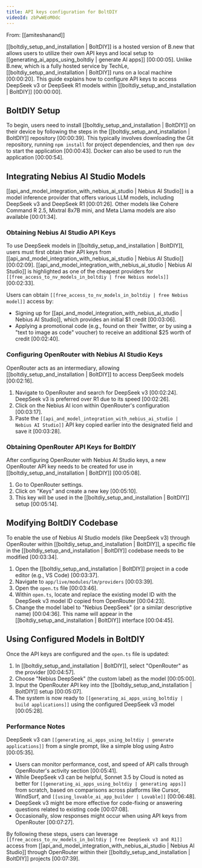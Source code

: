 ```yaml
---
title: API keys configuration for BoltDIY
videoId: zbPwWEoM0dc
---
```


From: [[amiteshanand]] <br/> 

[[boltdiy_setup_and_installation | BoltDIY]] is a hosted version of B.new that allows users to utilize their own API keys and local setup to [[generating_ai_apps_using_boltdiy | generate AI apps]] <a class="yt-timestamp" data-t="00:00:05">[00:00:05]</a>. Unlike B.new, which is a fully hosted service by TechLe, [[boltdiy_setup_and_installation | BoltDIY]] runs on a local machine <a class="yt-timestamp" data-t="00:00:20">[00:00:20]</a>. This guide explains how to configure API keys to access DeepSeek v3 or DeepSeek R1 models within [[boltdiy_setup_and_installation | BoltDIY]] <a class="yt-timestamp" data-t="00:00:00">[00:00:00]</a>.

## BoltDIY Setup
To begin, users need to install [[boltdiy_setup_and_installation | BoltDIY]] on their device by following the steps in the [[boltdiy_setup_and_installation | BoltDIY]] repository <a class="yt-timestamp" data-t="00:00:39">[00:00:39]</a>. This typically involves downloading the Git repository, running `npm install` for project dependencies, and then `npm dev` to start the application <a class="yt-timestamp" data-t="00:00:43">[00:00:43]</a>. Docker can also be used to run the application <a class="yt-timestamp" data-t="00:00:54">[00:00:54]</a>.

## Integrating Nebius AI Studio Models
[[api_and_model_integration_with_nebius_ai_studio | Nebius AI Studio]] is a model inference provider that offers various LLM models, including DeepSeek v3 and DeepSeek R1 <a class="yt-timestamp" data-t="00:01:26">[00:01:26]</a>. Other models like Cohere Command R 2.5, Mixtral 8x7B mini, and Meta Llama models are also available <a class="yt-timestamp" data-t="00:01:34">[00:01:34]</a>.

### Obtaining Nebius AI Studio API Keys
To use DeepSeek models in [[boltdiy_setup_and_installation | BoltDIY]], users must first obtain their API keys from [[api_and_model_integration_with_nebius_ai_studio | Nebius AI Studio]] <a class="yt-timestamp" data-t="00:02:09">[00:02:09]</a>. [[api_and_model_integration_with_nebius_ai_studio | Nebius AI Studio]] is highlighted as one of the cheapest providers for `[[free_access_to_nv_models_in_boltdiy | free Nebius models]]` <a class="yt-timestamp" data-t="00:02:33">[00:02:33]</a>.

Users can obtain `[[free_access_to_nv_models_in_boltdiy | free Nebius model]]` access by:
*   Signing up for [[api_and_model_integration_with_nebius_ai_studio | Nebius AI Studio]], which provides an initial $1 credit <a class="yt-timestamp" data-t="00:03:06">[00:03:06]</a>.
*   Applying a promotional code (e.g., found on their Twitter, or by using a "text to image as code" voucher) to receive an additional $25 worth of credit <a class="yt-timestamp" data-t="00:02:40">[00:02:40]</a>.

### Configuring OpenRouter with Nebius AI Studio Keys
OpenRouter acts as an intermediary, allowing [[boltdiy_setup_and_installation | BoltDIY]] to access DeepSeek models <a class="yt-timestamp" data-t="00:02:16">[00:02:16]</a>.
1.  Navigate to OpenRouter and search for DeepSeek v3 <a class="yt-timestamp" data-t="00:02:24">[00:02:24]</a>. DeepSeek v3 is preferred over R1 due to its speed <a class="yt-timestamp" data-t="00:02:26">[00:02:26]</a>.
2.  Click on the Nebius AI icon within OpenRouter's configuration <a class="yt-timestamp" data-t="00:03:17">[00:03:17]</a>.
3.  Paste the `[[api_and_model_integration_with_nebius_ai_studio | Nebius AI Studio]]` API key copied earlier into the designated field and save it <a class="yt-timestamp" data-t="00:03:28">[00:03:28]</a>.

### Obtaining OpenRouter API Keys for BoltDIY
After configuring OpenRouter with Nebius AI Studio keys, a new OpenRouter API key needs to be created for use in [[boltdiy_setup_and_installation | BoltDIY]] <a class="yt-timestamp" data-t="00:05:08">[00:05:08]</a>.
1.  Go to OpenRouter settings.
2.  Click on "Keys" and create a new key <a class="yt-timestamp" data-t="00:05:10">[00:05:10]</a>.
3.  This key will be used in the [[boltdiy_setup_and_installation | BoltDIY]] setup <a class="yt-timestamp" data-t="00:05:14">[00:05:14]</a>.

## Modifying BoltDIY Codebase
To enable the use of Nebius AI Studio models (like DeepSeek v3) through OpenRouter within [[boltdiy_setup_and_installation | BoltDIY]], a specific file in the [[boltdiy_setup_and_installation | BoltDIY]] codebase needs to be modified <a class="yt-timestamp" data-t="00:03:34">[00:03:34]</a>.
1.  Open the [[boltdiy_setup_and_installation | BoltDIY]] project in a code editor (e.g., VS Code) <a class="yt-timestamp" data-t="00:03:37">[00:03:37]</a>.
2.  Navigate to `app/live/modules/lm/providers` <a class="yt-timestamp" data-t="00:03:39">[00:03:39]</a>.
3.  Open the `open.ts` file <a class="yt-timestamp" data-t="00:03:46">[00:03:46]</a>.
4.  Within `open.ts`, locate and replace the existing model ID with the DeepSeek v3 model ID copied from OpenRouter <a class="yt-timestamp" data-t="00:04:23">[00:04:23]</a>.
5.  Change the model label to "Nebius DeepSeek" (or a similar descriptive name) <a class="yt-timestamp" data-t="00:04:36">[00:04:36]</a>. This name will appear in the [[boltdiy_setup_and_installation | BoltDIY]] interface <a class="yt-timestamp" data-t="00:04:45">[00:04:45]</a>.

## Using Configured Models in BoltDIY
Once the API keys are configured and the `open.ts` file is updated:
1.  In [[boltdiy_setup_and_installation | BoltDIY]], select "OpenRouter" as the provider <a class="yt-timestamp" data-t="00:04:57">[00:04:57]</a>.
2.  Choose "Nebius DeepSeek" (the custom label) as the model <a class="yt-timestamp" data-t="00:05:00">[00:05:00]</a>.
3.  Input the OpenRouter API key into the [[boltdiy_setup_and_installation | BoltDIY]] setup <a class="yt-timestamp" data-t="00:05:07">[00:05:07]</a>.
4.  The system is now ready to `[[generating_ai_apps_using_boltdiy | build applications]]` using the configured DeepSeek v3 model <a class="yt-timestamp" data-t="00:05:28">[00:05:28]</a>.

### Performance Notes
DeepSeek v3 can `[[generating_ai_apps_using_boltdiy | generate applications]]` from a single prompt, like a simple blog using Astro <a class="yt-timestamp" data-t="00:05:35">[00:05:35]</a>.
*   Users can monitor performance, cost, and speed of API calls through OpenRouter's activity section <a class="yt-timestamp" data-t="00:05:41">[00:05:41]</a>.
*   While DeepSeek v3 can be helpful, Sonnet 3.5 by Cloud is noted as better for `[[generating_ai_apps_using_boltdiy | generating apps]]` from scratch, based on comparisons across platforms like Cursor, WindSurf, and `[[using_lovable_ai_app_builder | Lovable]]` <a class="yt-timestamp" data-t="00:06:48">[00:06:48]</a>.
*   DeepSeek v3 might be more effective for code-fixing or answering questions related to existing code <a class="yt-timestamp" data-t="00:07:08">[00:07:08]</a>.
*   Occasionally, slow responses might occur when using API keys from OpenRouter <a class="yt-timestamp" data-t="00:07:27">[00:07:27]</a>.

By following these steps, users can leverage `[[free_access_to_nv_models_in_boltdiy | free DeepSeek v3 and R1]]` access from [[api_and_model_integration_with_nebius_ai_studio | Nebius AI Studio]] through OpenRouter within their [[boltdiy_setup_and_installation | BoltDIY]] projects <a class="yt-timestamp" data-t="00:07:39">[00:07:39]</a>.